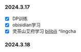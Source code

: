 ### 2024.3.17
- [x] DP训练
- [x] obisidian学习
- [x] 灵茶山艾府学习 [bilibili]([动态规划入门：从记忆化搜索到递推_哔哩哔哩_bilibili](https://www.bilibili.com/video/BV1Xj411K7oF/?spm_id_from=333.337.search-card.all.click&vd_source=b8d5e023f22f30f9aef1431fc53f7afe)) ^lingcha
### 2024.3.18